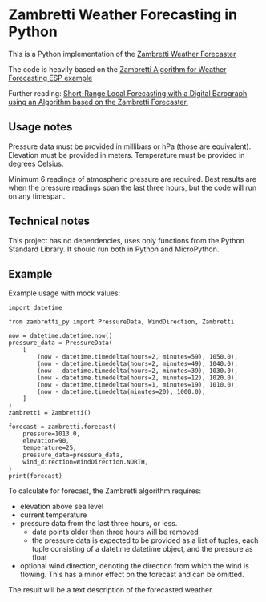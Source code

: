 # Zambretti Weather Forecasting in Python

This is a Python implementation of the [Zambretti Weather
Forecaster](https://en.wikipedia.org/wiki/Zambretti_Forecaster)

The code is heavily based on the [Zambretti Algorithm for Weather Forecasting
ESP
example](https://github.com/sassoftware/iot-zambretti-weather-forcasting?tab=readme-ov-file)

Further reading: [Short-Range Local Forecasting with a Digital Barograph using
an Algorithm based on the Zambretti
Forecaster.](https://integritext.net/DrKFS/zambretti.htm)

## Usage notes

Pressure data must be provided in millibars or hPa (those are equivalent).
Elevation must be provided in meters.
Temperature must be provided in degrees Celsius.

Minimum 6 readings of atmospheric pressure are required. Best results are when
the pressure readings span the last three hours, but the code will run on any timespan.

## Technical notes

This project has no dependencies, uses only functions from the Python Standard
Library. It should run both in Python and MicroPython.

## Example

Example usage with mock values:

```
import datetime

from zambretti_py import PressureData, WindDirection, Zambretti

now = datetime.datetime.now()
pressure_data = PressureData(
    [
        (now - datetime.timedelta(hours=2, minutes=59), 1050.0),
        (now - datetime.timedelta(hours=2, minutes=49), 1040.0),
        (now - datetime.timedelta(hours=2, minutes=39), 1030.0),
        (now - datetime.timedelta(hours=2, minutes=12), 1020.0),
        (now - datetime.timedelta(hours=1, minutes=19), 1010.0),
        (now - datetime.timedelta(minutes=20), 1000.0),
    ]
)
zambretti = Zambretti()

forecast = zambretti.forecast(
    pressure=1013.0,
    elevation=90,
    temperature=25,
    pressure_data=pressure_data,
    wind_direction=WindDirection.NORTH,
)
print(forecast)
```

To calculate for forecast, the Zambretti algorithm requires:
- elevation above sea level
- current temperature
- pressure data from the last three hours, or less.
    - data points older than three hours will be removed
    - the pressure data is expected to be provided as a list of tuples, each
      tuple consisting of a datetime.datetime object, and the pressure as float
- optional wind direction, denoting the direction from which the wind is
  flowing. This has a minor effect on the forecast and can be omitted.

The result will be a text description of the forecasted weather. 